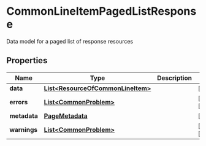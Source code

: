 

# CommonLineItemPagedListResponse

Data model for a paged list of response resources

## Properties

| Name | Type | Description | Notes |
|------------ | ------------- | ------------- | -------------|
|**data** | [**List&lt;ResourceOfCommonLineItem&gt;**](ResourceOfCommonLineItem.md) |  |  [optional] |
|**errors** | [**List&lt;CommonProblem&gt;**](CommonProblem.md) |  |  [optional] [readonly] |
|**metadata** | [**PageMetadata**](PageMetadata.md) |  |  [optional] |
|**warnings** | [**List&lt;CommonProblem&gt;**](CommonProblem.md) |  |  [optional] [readonly] |



